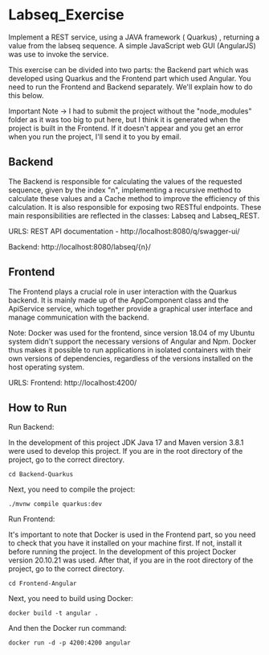 # Labseq_Exercise
Implement a REST service, using a JAVA framework ( Quarkus) , returning a value from the labseq sequence.
A simple JavaScript web GUI (AngularJS) was use to invoke the service.

This exercise can be divided into two parts: the Backend part which was developed using Quarkus and the Frontend part which used Angular.
You need to run the Frontend and Backend separately. We'll explain how to do this below.

Important Note -> I had to submit the project without the "node_modules" folder as it was too big to put here, but I think it is generated 
when the project is built in the Frontend. If it doesn't appear and you get an error when you run the project, I'll send it to you by email.

Backend
---------------------
The Backend is responsible for calculating the values of the requested sequence, given by the index "n", implementing a recursive method 
to calculate these values and a Cache method to improve the efficiency of this calculation. It is also responsible for exposing two RESTful endpoints.
These main responsibilities are reflected in the classes: Labseq and Labseq_REST.

URLS:
REST API documentation - http://localhost:8080/q/swagger-ui/

Backend: http://localhost:8080/labseq/{n}/

Frontend
--------------------
The Frontend plays a crucial role in user interaction with the Quarkus backend. It is mainly made up of the AppComponent class and the ApiService 
service, which together provide a graphical user interface and manage communication with the backend.

Note: Docker was used for the frontend, since version 18.04 of my Ubuntu system didn't support the necessary versions of Angular and Npm. Docker thus makes it possible to run applications in isolated containers with their own versions of dependencies, regardless of the versions installed on the host operating system.

URLS:
Frontend: http://localhost:4200/

How to Run 
--------------------
Run Backend:

In the development of this project JDK Java 17 and Maven version 3.8.1 were used to develop this project.
If you are in the root directory of the project, go to the correct directory.

```
cd Backend-Quarkus
```
Next, you need to compile the project:

```
./mvnw compile quarkus:dev
```

Run Frontend:

It's important to note that Docker is used in the Frontend part, so you need to check that you have it installed on your machine first. 
If not, install it before running the project. In the development of this project Docker version 20.10.21 was used.
After that, if you are in the root directory of the project, go to the correct directory.

```
cd Frontend-Angular
```
Next, you need to build using Docker:

```
docker build -t angular .
```
And then the Docker run command:

```
docker run -d -p 4200:4200 angular

```
